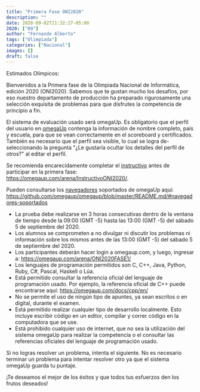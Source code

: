 ```yaml
---
title: "Primera Fase ONI2020"
description: ""
date: 2020-09-02T21:32:27-05:00
2020: ["09"]
author: "Fernando Alberto"
tags: ["Olimpiada"]
categories: ["Nacional"]
images: []
draft: false
---
```


Estimados Olímpicos:

Bienvenidos a la Primera fase de la Olimpiada Nacional de Informática, edición 2020
(ONI2020). Sabemos que te gustan mucho los desafíos, por eso nuestro departamento
de producción ha preparado rigurosamente una selección exquisita de problemas para
que disfrutes la competencia de principio a fin.

El sistema de evaluación usado será omegaUp. Es obligatorio que el perfil del usuario
en [omegaUp](https://omegaup.com/) contenga la información de nombre completo, país
y escuela, para que se vean correctamente en el scoreboard y certificados. También
es necesario que el perfil sea visible, lo cual se logra de-seleccionando la pregunta
"¿Le gustaría ocultar los detalles del perfil de otros?" al editar el perfil.

Se recomienda encarecidamente completar el
[instructivo](https://omegaup.com/arena/InstructivoONI2020/) antes de participar
en la primera fase: <https://omegaup.com/arena/InstructivoONI2020/>.

Pueden consultarse los
[navegadores](https://github.com/omegaup/omegaup/blob/master/README.md/#navegadores-soportados)
soportados de omegaUp aquí:
<https://github.com/omegaup/omegaup/blob/master/README.md/#navegadores-soportados>

- La prueba debe realizarse en 3 horas consecutivas dentro de la ventana de tiempo
  desde la 09:00 (GMT -5) hasta las 13:00 (GMT -5) del sábado 5 de septiembre del 2020.
- Los alumnos se comprometen a no divulgar ni discutir los problemas ni información
  sobre los mismos antes de las 13:00 (GMT -5) del sábado 5 de septiembre del 2020.
- Los participantes deberán hacer login a omegaup.com, y luego, ingresar a:
  <https://omegaup.com/arena/ONI2020FASE1/>
- Los lenguajes de programación permitidos son C, C++, Java, Python, Ruby, C#, Pascal, Haskell o Lúa.
- Está permitido consultar la referencia oficial del lenguaje de programación usado.
  Por ejemplo, la referencia oficial de C++ puede encontrarse aquí: <https://omegaup.com/docs/cpp/en/>
- No se permite el uso de ningún tipo de apuntes, ya sean escritos o en digital,
  durante el examen.
- Está permitido realizar cualquier tipo de desarrollo localmente. Esto incluye escribir
  código en un editor, compilar y correr código en la computadora que se use.
- Está prohibido cualquier uso de internet, que no sea la utilización del sistema
  omegaUp para realizar la competencia o el consultar las referencias oficiales del
  lenguaje de programación usado.

Si no logras resolver un problema, intenta el siguiente. No es necesario terminar
un problema para intentar resolver otro ya que el sistema omegaUp guarda tu puntaje.

¡Te deseamos el mejor de los éxitos y que todos tus esfuerzos den los frutos deseados!
